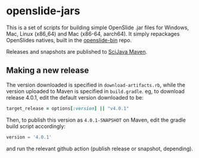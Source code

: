 # openslide-jars

This is a set of scripts for building simple OpenSlide .jar files
for Windows, Mac, Linux (x86_64)
and Mac (x86-64, aarch64). It simply repackages OpenSlides natives, built in
the [openslide-bin](https://github.com/openslide/openslide-bin/releases/)
repo.

Releases and snapshots are published to
[SciJava Maven](https://maven.scijava.org/content/repositories/releases/io/github/qupath/openslide/).

## Making a new release

The version downloaded is specified in `download-artifacts.rb`, while the version uploaded to Maven is specified in `build.gradle`.
eg, to download release 4.0.1, edit the default version downloaded to be:

```ruby
target_release = options[:version] || "v4.0.1"
```

Then, to publish this version as `4.0.1-SNAPSHOT` on Maven, edit the gradle build script accordingly:

```groovy
version = '4.0.1'
```

and run the relevant github action (publish release or snapshot, depending).
